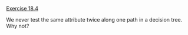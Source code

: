 [Exercise 18.4](18-4/)

We never test the same attribute twice along one path in a decision
tree. Why not?
